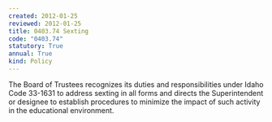 ```yaml
---
created: 2012-01-25
reviewed: 2012-01-25
title: 0403.74 Sexting
code: "0403.74"
statutory: True
annual: True
kind: Policy
---
```


The Board of Trustees recognizes its duties and responsibilities under Idaho Code 33-1631 to address sexting in all forms and directs the Superintendent or designee to establish procedures to minimize the impact of such activity in the educational environment.
